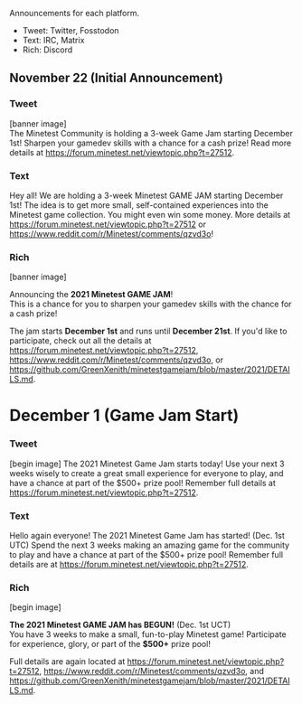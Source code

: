 Announcements for each platform.
* Tweet: Twitter, Fosstodon
* Text: IRC, Matrix
* Rich: Discord

## November 22 (Initial Announcement)
### Tweet
[banner image]  
The Minetest Community is holding a 3-week Game Jam starting December 1st! Sharpen your gamedev skills with a chance for a cash prize! Read more details at https://forum.minetest.net/viewtopic.php?t=27512.

### Text
Hey all! We are holding a 3-week Minetest GAME JAM starting December 1st! The idea is to get more small, self-contained experiences into the Minetest game collection. You might even win some money. More details at https://forum.minetest.net/viewtopic.php?t=27512 or https://www.reddit.com/r/Minetest/comments/qzvd3o!

### Rich
[banner image]

Announcing the **2021 Minetest GAME JAM**!  
This is a chance for you to sharpen your gamedev skills with the chance for a cash prize!  

The jam starts **December 1st** and runs until **December 21st**. If you'd like to participate, check out all the details at <https://forum.minetest.net/viewtopic.php?t=27512>, <https://www.reddit.com/r/Minetest/comments/qzvd3o>, or <https://github.com/GreenXenith/minetestgamejam/blob/master/2021/DETAILS.md>.

# December 1 (Game Jam Start)
### Tweet
[begin image]
The 2021 Minetest Game Jam starts today! Use your next 3 weeks wisely to create a great small experience for everyone to play, and have a chance at part of the $500+ prize pool! Remember full details at https://forum.minetest.net/viewtopic.php?t=27512.

### Text
Hello again everyone! The 2021 Minetest Game Jam has started! (Dec. 1st UTC) Spend the next 3 weeks making an amazing game for the community to play and have a chance at part of the $500+ prize pool! Remember full details are at https://forum.minetest.net/viewtopic.php?t=27512.

### Rich
[begin image]

**The 2021 Minetest GAME JAM has BEGUN!** (Dec. 1st UCT)  
You have 3 weeks to make a small, fun-to-play Minetest game! Participate for experience, glory, or part of the **$500+** prize pool!  

Full details are again located at <https://forum.minetest.net/viewtopic.php?t=27512>, <https://www.reddit.com/r/Minetest/comments/qzvd3o>, and <https://github.com/GreenXenith/minetestgamejam/blob/master/2021/DETAILS.md>.
